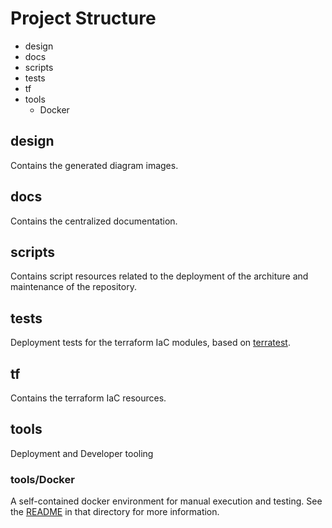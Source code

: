 # Project Structure

* design
* docs
* scripts
* tests
* tf
* tools
    * Docker


## design
Contains the generated diagram images.

## docs
Contains the centralized documentation.

## scripts
Contains script resources related to the deployment of the architure and maintenance of the repository.

## tests
Deployment tests for the terraform IaC modules, based on [terratest](https://terratest.gruntwork.io/).

## tf
Contains the terraform IaC resources.

## tools
Deployment and Developer tooling

### tools/Docker
A self-contained docker environment for manual execution and testing. See the [README](../tools/Docker/README.md) in that directory for more information.
